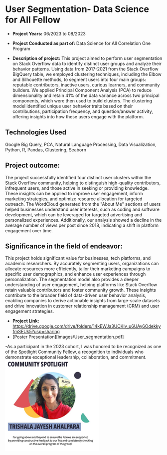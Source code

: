 # User Segmentation- Data Science for All Fellow

-	**Project Years:** 06/2023 to 08/2023

-	**Project Conducted as part of:** Data Science for All Correlation One Program

-	**Description of project:** 
This project aimed to perform user segmentation on Stack Overflow data to identify distinct user groups and analyze their behavior patterns. Using data from 2017-2021 from the Stack Overflow BigQuery table, we employed clustering techniques, including the Elbow and Silhouette methods, to segment users into four main groups: reputable contributors, inactive users, curious learners, and community builders. We applied Principal Component Analysis (PCA) to reduce dimensionality and retain 41% of the data variance across two principal components, which were then used to build clusters. The clustering model identified unique user behavior traits based on their contributions, participation frequency, and question/answer activity, offering insights into how these users engage with the platform.

## Technologies Used
Google Big Query, PCA, Natural Language Processing, Data Visualization, Python, R, Pandas, Clustering, Seaborn

## Project outcome: 
The project successfully identified four distinct user clusters within the Stack Overflow community, helping to distinguish high-quality contributors, infrequent users, and those active in seeking or providing knowledge. These insights can be applied to improve user engagement, inform marketing strategies, and optimize resource allocation for targeted outreach. The WordCloud generated from the "About Me" sections of users helped businesses understand user interests, such as coding and software development, which can be leveraged for targeted advertising and personalized experiences. Additionally, our analysis showed a decline in the average number of views per post since 2018, indicating a shift in platform engagement over time.

## Significance in the field of endeavor: 
This project holds significant value for businesses, tech platforms, and academic researchers. By accurately segmenting users, organizations can allocate resources more efficiently, tailor their marketing campaigns to specific user demographics, and enhance user experiences through personalization. The segmentation model also provides a deeper understanding of user engagement, helping platforms like Stack Overflow retain valuable contributors and foster community growth. These insights contribute to the broader field of data-driven user behavior analysis, enabling companies to derive actionable insights from large-scale datasets and drive innovation in customer relationship management (CRM) and user engagement strategies. 

-	**Project Link:** https://drive.google.com/drive/folders/14kEWJa3UCKIv_u6UAy6OdekkyfmSEUk5?usp=sharing
-	[Poster Presentation][images/User_segmentation.pdf]

-As a participant in the 2023 cohort, I was honored to be recognized as one of the Spotlight Community Fellow, a recognition to individuals who demonstrate exceptional leadership, collaboration, and commitment.
<img src="images/Community_Spotlight.JPG" alt="Community Spotlight!" width="300">

